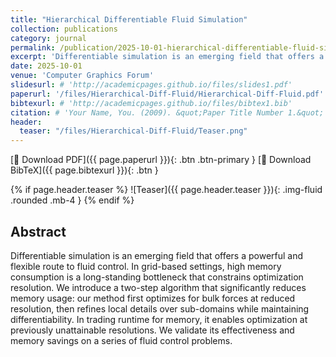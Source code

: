 ```yaml
---
title: "Hierarchical Differentiable Fluid Simulation"
collection: publications
category: journal
permalink: /publication/2025-10-01-hierarchical-differentiable-fluid-simulation/
excerpt: 'Differentiable simulation is an emerging field that offers a powerful and flexible route to fluid control. In grid-based settings, high memory consumption is a long-standing bottleneck that constrains optimization resolution. We introduce a two-step algorithm that significantly reduces memory usage: our method first optimizes for bulk forces at reduced resolution, then refines local details over sub-domains while maintaining differentiability. In trading runtime for memory, it enables optimization at previously unattainable resolutions. We validate its effectiveness and memory savings on a series of fluid control problems.'
date: 2025-10-01
venue: 'Computer Graphics Forum'
slidesurl: # 'http://academicpages.github.io/files/slides1.pdf'
paperurl: '/files/Hierarchical-Diff-Fluid/Hierarchical-Diff-Fluid.pdf'
bibtexurl: # 'http://academicpages.github.io/files/bibtex1.bib'
citation: # 'Your Name, You. (2009). &quot;Paper Title Number 1.&quot; <i>Journal 1</i>. 1(1).'
header:
  teaser: "/files/Hierarchical-Diff-Fluid/Teaser.png"
---
```


[📄 Download PDF]({{ page.paperurl }}){: .btn .btn-primary }
[📑 Download BibTeX]({{ page.bibtexurl }}){: .btn }

{% if page.header.teaser %}
![Teaser]({{ page.header.teaser }}){: .img-fluid .rounded .mb-4 }
{% endif %}

## Abstract

Differentiable simulation is an emerging field that offers a powerful and flexible route to fluid control. In grid-based settings, high memory consumption is a long-standing bottleneck that constrains optimization resolution. We introduce a two-step algorithm that significantly reduces memory usage: our method first optimizes for bulk forces at reduced resolution, then refines local details over sub-domains while maintaining differentiability. In trading runtime for memory, it enables optimization at previously unattainable resolutions. We validate its effectiveness and memory savings on a series of fluid control problems.
